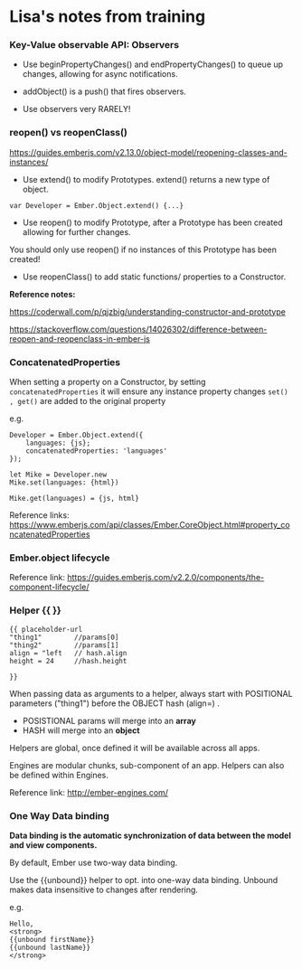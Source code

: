 # Lisa's notes from training

### Key-Value observable API: Observers

* Use beginPropertyChanges() and endPropertyChanges() to queue up changes, allowing for async notifications. 

* addObject() is a push() that fires observers. 

* Use observers very RARELY!

### reopen() vs reopenClass()

https://guides.emberjs.com/v2.13.0/object-model/reopening-classes-and-instances/

* Use extend() to modify Prototypes.  extend() returns a new type of object.

``` var Developer = Ember.Object.extend() {...} ```

* Use reopen() to modify Prototype, after a Prototype has been created allowing for further changes. 

You should only use reopen() if no instances of this Prototype has been created!

* Use reopenClass() to add static functions/ properties to a Constructor. 

**Reference notes:**

https://coderwall.com/p/qjzbig/understanding-constructor-and-prototype

https://stackoverflow.com/questions/14026302/difference-between-reopen-and-reopenclass-in-ember-js

### ConcatenatedProperties

When setting a property on a Constructor, by setting ```concatenatedProperties``` it will ensure any instance property changes  ```set() , get()``` are added to the original property

e.g.

```
Developer = Ember.Object.extend({
    languages: {js};
    concatenatedProperties: 'languages'
});

let Mike = Developer.new
Mike.set(languages: {html})

Mike.get(languages) = {js, html} 
```

Reference links:
https://www.emberjs.com/api/classes/Ember.CoreObject.html#property_concatenatedProperties

### Ember.object lifecycle

Reference link: 
https://guides.emberjs.com/v2.2.0/components/the-component-lifecycle/

### Helper {{ }}

```
{{ placeholder-url
"thing1"        //params[0]
"thing2"        //params[1]
align = "left   // hash.align
height = 24     //hash.height

}}
```

When passing data as arguments to a helper, always start with POSITIONAL parameters ("thing1") before the OBJECT hash (align=) .

* POSISTIONAL params will merge into an **array** 
* HASH will merge into an **object**

Helpers are global, once defined it will be available across all apps.

Engines are modular chunks, sub-component of an app.  Helpers can also be defined within Engines.

Reference link:
http://ember-engines.com/

### One Way Data binding

**Data binding is the automatic synchronization of data between the model and view components.**

By default, Ember use two-way data binding.

Use the {{unbound}} helper to opt. into one-way data binding.   Unbound makes data insensitive to changes after rendering.

e.g.

```
Hello,
<strong>
{{unbound firstName}}
{{unbound lastName}}
</strong>
```